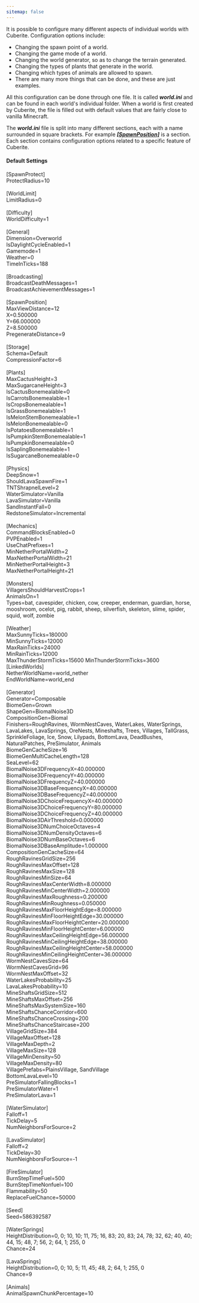 ```yaml
---
sitemap: false
---
```

It is possible to configure many different aspects of individual worlds with Cuberite. Configuration options include:

- Changing the spawn point of a world.
- Changing the game mode of a world.
- Changing the world generator, so as to change the terrain generated.
- Changing the types of plants that generate in the world.
- Changing which types of animals are allowed to spawn.
- There are many more things that can be done, and these are just examples.

All this configuration can be done through one file. It is called ***world.ini*** and can be found in each world's individual folder. When a world is first created by Cuberite, the file is filled out with default values that are fairly close to vanilla Minecraft.

The ***world.ini*** file is split into many different sections, each with a name surrounded in square brackets. For example [***\[SpawnPosition\]***](#spawnposition) is a section. Each section contains configuration options related to a specific feature of Cuberite.

#### Default Settings

<div class="code-box">
[SpawnProtect]<br/>
ProtectRadius=10<br/>
<br/>
[WorldLimit]<br/>
LimitRadius=0<br/>
<br/>
[Difficulty]<br/>
WorldDifficulty=1<br/>
<br/>
[General]<br/>
Dimension=Overworld<br/>
IsDaylightCycleEnabled=1<br/>
Gamemode=1<br/>
Weather=0<br/>
TimeInTicks=188<br/>
<br/>
[Broadcasting]<br/>
BroadcastDeathMessages=1<br/>
BroadcastAchievementMessages=1<br/>
<br/>
[SpawnPosition]<br/>
MaxViewDistance=12<br/>
X=0.500000<br/>
Y=66.000000<br/>
Z=8.500000<br/>
PregenerateDistance=9<br/>
<br/>
[Storage]<br/>
Schema=Default<br/>
CompressionFactor=6<br/>
<br/>
[Plants]<br/>
MaxCactusHeight=3<br/>
MaxSugarcaneHeight=3<br/>
IsCactusBonemealable=0<br/>
IsCarrotsBonemealable=1<br/>
IsCropsBonemealable=1<br/>
IsGrassBonemealable=1<br/>
IsMelonStemBonemealable=1<br/>
IsMelonBonemealable=0<br/>
IsPotatoesBonemealable=1<br/>
IsPumpkinStemBonemealable=1<br/>
IsPumpkinBonemealable=0<br/>
IsSaplingBonemealable=1<br/>
IsSugarcaneBonemealable=0<br/>
<br/>
[Physics]<br/>
DeepSnow=1<br/>
ShouldLavaSpawnFire=1<br/>
TNTShrapnelLevel=2<br/>
WaterSimulator=Vanilla<br/>
LavaSimulator=Vanilla<br/>
SandInstantFall=0<br/>
RedstoneSimulator=Incremental<br/>
<br/>
[Mechanics]<br/>
CommandBlocksEnabled=0<br/>
PVPEnabled=1<br/>
UseChatPrefixes=1<br/>
MinNetherPortalWidth=2<br/>
MaxNetherPortalWidth=21<br/>
MinNetherPortalHeight=3<br/>
MaxNetherPortalHeight=21<br/>
<br/>
[Monsters]<br/>
VillagersShouldHarvestCrops=1<br/>
AnimalsOn=1<br/>
Types=bat, cavespider, chicken, cow, creeper, enderman, guardian, horse, mooshroom, ocelot, pig, rabbit, sheep, silverfish, skeleton, slime, spider, squid, wolf, zombie<br/>
<br/>
[Weather]<br/>
MaxSunnyTicks=180000<br/>
MinSunnyTicks=12000<br/>
MaxRainTicks=24000<br/>
MinRainTicks=12000<br/>
MaxThunderStormTicks=15600
MinThunderStormTicks=3600
<br/>
[LinkedWorlds]<br/>
NetherWorldName=world_nether<br/>
EndWorldName=world_end<br/>
<br/>
[Generator]<br/>
Generator=Composable<br/>
BiomeGen=Grown<br/>
ShapeGen=BiomalNoise3D<br/>
CompositionGen=Biomal<br/>
Finishers=RoughRavines, WormNestCaves, WaterLakes, WaterSprings, LavaLakes, LavaSprings, OreNests, Mineshafts, Trees, Villages, TallGrass, SprinkleFoliage, Ice, Snow, Lilypads, BottomLava, DeadBushes, NaturalPatches, PreSimulator, Animals<br/>
BiomeGenCacheSize=16<br/>
BiomeGenMultiCacheLength=128<br/>
SeaLevel=62<br/>
BiomalNoise3DFrequencyX=40.000000<br/>
BiomalNoise3DFrequencyY=40.000000<br/>
BiomalNoise3DFrequencyZ=40.000000<br/>
BiomalNoise3DBaseFrequencyX=40.000000<br/>
BiomalNoise3DBaseFrequencyZ=40.000000<br/>
BiomalNoise3DChoiceFrequencyX=40.000000<br/>
BiomalNoise3DChoiceFrequencyY=80.000000<br/>
BiomalNoise3DChoiceFrequencyZ=40.000000<br/>
BiomalNoise3DAirThreshold=0.000000<br/>
BiomalNoise3DNumChoiceOctaves=4<br/>
BiomalNoise3DNumDensityOctaves=6<br/>
BiomalNoise3DNumBaseOctaves=6<br/>
BiomalNoise3DBaseAmplitude=1.000000<br/>
CompositionGenCacheSize=64<br/>
RoughRavinesGridSize=256<br/>
RoughRavinesMaxOffset=128<br/>
RoughRavinesMaxSize=128<br/>
RoughRavinesMinSize=64<br/>
RoughRavinesMaxCenterWidth=8.000000<br/>
RoughRavinesMinCenterWidth=2.000000<br/>
RoughRavinesMaxRoughness=0.200000<br/>
RoughRavinesMinRoughness=0.050000<br/>
RoughRavinesMaxFloorHeightEdge=8.000000<br/>
RoughRavinesMinFloorHeightEdge=30.000000<br/>
RoughRavinesMaxFloorHeightCenter=20.000000<br/>
RoughRavinesMinFloorHeightCenter=6.000000<br/>
RoughRavinesMaxCeilingHeightEdge=56.000000<br/>
RoughRavinesMinCeilingHeightEdge=38.000000<br/>
RoughRavinesMaxCeilingHeightCenter=58.000000<br/>
RoughRavinesMinCeilingHeightCenter=36.000000<br/>
WormNestCavesSize=64<br/>
WormNestCavesGrid=96<br/>
WormNestMaxOffset=32<br/>
WaterLakesProbability=25<br/>
LavaLakesProbability=10<br/>
MineShaftsGridSize=512<br/>
MineShaftsMaxOffset=256<br/>
MineShaftsMaxSystemSize=160<br/>
MineShaftsChanceCorridor=600<br/>
MineShaftsChanceCrossing=200<br/>
MineShaftsChanceStaircase=200<br/>
VillageGridSize=384<br/>
VillageMaxOffset=128<br/>
VillageMaxDepth=2<br/>
VillageMaxSize=128<br/>
VillageMinDensity=50<br/>
VillageMaxDensity=80<br/>
VillagePrefabs=PlainsVillage, SandVillage<br/>
BottomLavaLevel=10<br/>
PreSimulatorFallingBlocks=1<br/>
PreSimulatorWater=1<br/>
PreSimulatorLava=1<br/>
<br/>
[WaterSimulator]<br/>
Falloff=1<br/>
TickDelay=5<br/>
NumNeighborsForSource=2<br/>
<br/>
[LavaSimulator]<br/>
Falloff=2<br/>
TickDelay=30<br/>
NumNeighborsForSource=-1<br/>
<br/>
[FireSimulator]<br/>
BurnStepTimeFuel=500<br/>
BurnStepTimeNonfuel=100<br/>
Flammability=50<br/>
ReplaceFuelChance=50000<br/>
<br/>
[Seed]<br/>
Seed=586392587<br/>
<br/>
[WaterSprings]<br/>
HeightDistribution=0, 0; 10, 10; 11, 75; 16, 83; 20, 83; 24, 78; 32, 62; 40, 40; 44, 15; 48, 7; 56, 2; 64, 1; 255, 0<br/>
Chance=24<br/>
<br/>
[LavaSprings]<br/>
HeightDistribution=0, 0; 10, 5; 11, 45; 48, 2; 64, 1; 255, 0<br/>
Chance=9<br/>
<br/>
[Animals]<br/>
AnimalSpawnChunkPercentage=10
</div>
